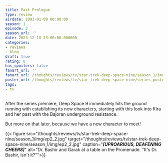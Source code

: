 ```yaml
---
title: Past Prologue
type: review
airdate: 1993-01-09 00:00:00
season: 1
episode: 3
season_url: ''
date: 2023-12-18 23:00:00.000000
categories:
- reviews
- blog
draft: true
rating: 0
has_spoilers: false
fanart_url: ''
fanart_url: /thoughts/reviews/tv/star-trek-deep-space-nine/season_1/img/ep2_1.png
poster_url: /thoughts/reviews/tv/star-trek-deep-space-nine/series_poster.jpg
tags:
- tv
---
```


After the series premiere, Deep Space 9 immediately hits the ground running with establishing its new characters, starting with this look into Kira and her past with the Bajoran underground resistance.

But more on that later, because we have a new character to meet!

{{< figure
    src="/thoughts/reviews/tv/star-trek-deep-space-nine/season_1/img/ep2_2.jpg"
    target="/thoughts/reviews/tv/star-trek-deep-space-nine/season_1/img/ep2_2.jpg"
    caption="***[UPROARIOUS, DEAFENING CHEERS]***"
    alt="Dr. Bashir and Garak at a table on the Promenade. \"It's Dr. Bashir, isn't it?\"">}}